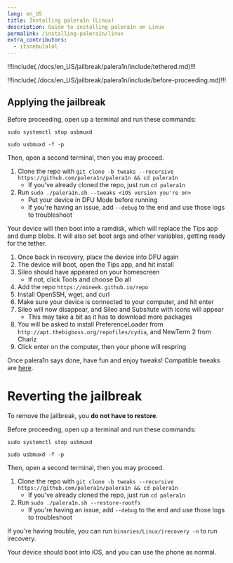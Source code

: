 ```yaml
---
lang: en_US
title: Installing palera1n (Linux)
description: Guide to installing palera1n on Linux
permalink: /installing-palera1n/linux
extra_contributors:
  - itsnebulalol
---
```


!!!include(./docs/en_US/jailbreak/palera1n/include/tethered.md)!!!

!!!include(./docs/en_US/jailbreak/palera1n/include/before-proceeding.md)!!!

## Applying the jailbreak

Before proceeding, open up a terminal and run these commands:

`sudo systemctl stop usbmuxd`

`sudo usbmuxd -f -p`

Then, open a second terminal, then you may proceed.

1. Clone the repo with `git clone -b tweaks --recursive https://github.com/palera1n/palera1n && cd palera1n`
    - If you've already cloned the repo, just run `cd palera1n`
2. Run `sudo ./palera1n.sh --tweaks <iOS version you're on>`
    - Put your device in DFU Mode before running
    - If you're having an issue, add `--debug` to the end and use those logs to troubleshoot

Your device will then boot into a ramdisk, which will replace the Tips app and dump blobs. It will also set boot args and other variables, getting ready for the tether.

1. Once back in recovery, place the device into DFU again
2. The device will boot, open the Tips app, and hit install
3. Sileo should have appeared on your homescreen
    - If not, click Tools and choose Do all
4. Add the repo `https://mineek.github.io/repo`
5. Install OpenSSH, wget, and curl
6. Make sure your device is connected to your computer, and hit enter
7. Sileo will now disappear, and Sileo and Subsitute with icons will appear
    - This may take a bit as it has to download more packages
8. You will be asked to install PreferenceLoader from `http://apt.thebigboss.org/repofiles/cydia`, and NewTerm 2 from Chariz
9. Click enter on the computer, then your phone will respring

Once palera1n says done, have fun and enjoy tweaks! Compatible tweaks are [here](https://github.com/itsnebulalol/ios15-tweaks).

# Reverting the jailbreak

To remove the jailbreak, you **do not have to restore**.

Before proceeding, open up a terminal and run these commands:

`sudo systemctl stop usbmuxd`

`sudo usbmuxd -f -p`

Then, open a second terminal, then you may proceed.

1. Clone the repo with `git clone -b tweaks --recursive https://github.com/palera1n/palera1n && cd palera1n`
    - If you've already cloned the repo, just run `cd palera1n`
2. Run `sudo ./palera1n.sh --restore-rootfs`
    - If you're having an issue, add `--debug` to the end and use those logs to troubleshoot

If you're having trouble, you can run `binaries/Linux/irecovery -n` to run irecovery.

Your device should boot into iOS, and you can use the phone as normal.
